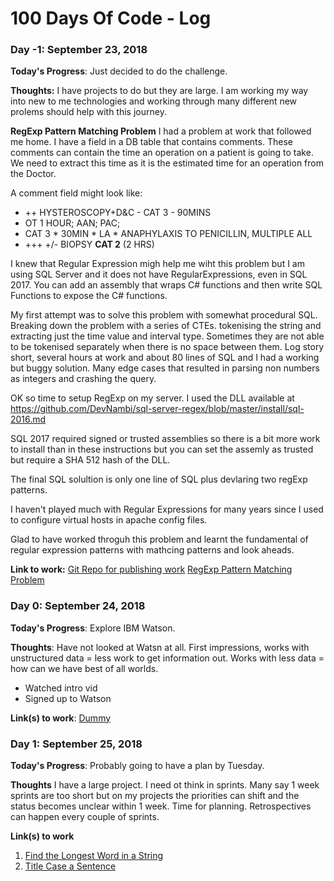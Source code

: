 # 100 Days Of Code - Log

### Day -1: September 23, 2018 

**Today's Progress**: Just decided to do the challenge.

**Thoughts:** I have projects to do but they are large. I am working my way into new to me technologies 
and working through many different new prolems should help with this journey.

**RegExp Pattern Matching Problem**
I had a problem at work that followed me home. I have a field in a DB table that contains comments. These comments can contain the time an operation on a patient is going to take. We need to extract this time as it is the estimated time for an operation from the Doctor.

A comment field might look like:
- ++ HYSTEROSCOPY+D&C - CAT 3 - 90MINS
- OT 1 HOUR; AAN; PAC;
- CAT 3 * 30MIN * LA * ANAPHYLAXIS TO PENICILLIN, MULTIPLE ALL
- +++ +/- BIOPSY **CAT 2** (2 HRS)

I knew that Regular Expression migh help me wiht this problem but I am using SQL Server and it does not have RegularExpressions, even in SQL 2017. You can add an assembly that wraps C# functions and then write SQL Functions to expose the C# functions.

My first attempt was to solve this problem with somewhat procedural SQL. Breaking down the problem with a series of CTEs. tokenising the string and extracting just the time value and interval type. Sometimes they are not able to be tokenised separately when there is no space between them. Log story short, several hours at work and about 80 lines of SQL and I had a working but buggy solution. Many edge cases that resulted in parsing non numbers as integers and crashing the query.

OK so time to setup RegExp on my server. I used the DLL available at https://github.com/DevNambi/sql-server-regex/blob/master/install/sql-2016.md

SQL 2017 required signed or trusted assemblies so there is a bit more work to install than in these instructions but you can set the assemly as trusted but require a SHA 512 hash of the DLL.

The final SQL solultion is only one line of SQL plus devlaring two regExp patterns.

I haven't played much with Regular Expressions for many years since I used to configure virtual hosts in apache config files.

Glad to have worked throguh this problem and learnt the fundamental of regular expression patterns with mathcing patterns and look aheads.


**Link to work:** 
[Git Repo for publishing work](https://github.com/ge-hall/100DaysOfCode/new/master)
[RegExp Pattern Matching Problem](https://github.com/ge-hall/100DaysOfCode/tree/master/RegExp)


### Day 0: September 24, 2018


**Today's Progress**: Explore IBM Watson.

**Thoughts**: Have not looked at Watsn at all. First impressions, works with unstructured data = less work to get information out. Works with less data = how can we have best of all worlds.
* Watched intro vid
* Signed up to Watson


**Link(s) to work**: [Dummy](http://www.example.com)


### Day 1: September 25, 2018

**Today's Progress**: Probably going to have a plan by Tuesday.

**Thoughts** I have a large project. I need ot think in sprints. Many say 1 week sprints are too short but on my projects the priorities can shift and the status becomes unclear within 1 week. Time for planning. Retrospectives can happen every couple of sprints.

**Link(s) to work**
1. [Find the Longest Word in a String](https://www.freecodecamp.com/challenges/find-the-longest-word-in-a-string)
2. [Title Case a Sentence](https://www.freecodecamp.com/challenges/title-case-a-sentence)
